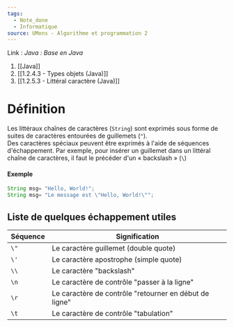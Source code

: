 ```yaml
---
tags:
  - Note_done
  - Informatique
source: UMons - Algorithme et programmation 2
---
```


Link :
_Java : Base en Java_
1. [[Java]]
2. [[1.2.4.3 - Types objets (Java)]]
3. [[1.2.5.3 - Littéral caractère (Java)]]

# Définition
Les littéraux chaînes de caractères (`String`) sont exprimés sous forme de suites de caractères entourées de guillemets (`"`).
\
Des caractères spéciaux peuvent être exprimés à l'aide de séquences d'échappement. Par exemple, pour insérer un guillemet dans un littéral chaîne de caractères, il faut le précéder d'un « backslash » (`\`)
#### Exemple
```java
String msg= "Hello, World!";
String msg= "Le message est \"Hello, World!\"";
```

## Liste de quelques échappement utiles 
| Séquence | Signification                                          |
| -------- | ------------------------------------------------------ |
| `\"`     | Le caractère guillemet (double quote)                  |
| `\'`     | Le caractère apostrophe (simple quote)                 |
| `\\`     | Le caractère "backslash"                               |
| `\n`     | Le caractère de contrôle "passer à la ligne"           |
| `\r`     | Le caractère de contrôle "retourner en début de ligne" |
| `\t`     | Le caractère de contrôle "tabulation"                  |
